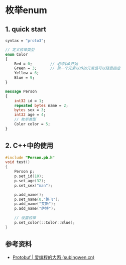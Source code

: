 # 枚举enum

## 1. quick start

```protobuf
syntax = "proto3";

// 定义枚举类型
enum Color
{
    Red = 0;		// 必须以0开始
    Green = 3;		// 第一个元素以外的元素值可以随意指定
    Yellow = 6;
    Blue = 9;
}

message Person
{
    int32 id = 1;
    repeated bytes name = 2;
    bytes sex = 3;	
    int32 age = 4;
    // 枚举类型
    Color color = 5;
}
```

## 2. C++中的使用

```C++
#include "Person.pb.h"
void test()
{
    Person p;
    p.set_id(10);
    p.set_age(32);
    p.set_sex("man");

    p.add_name();
    p.set_name(0,"路飞");
    p.add_name("艾斯");
    p.add_name("萨博");
    
    // 设置枚举
    p.set_color(::Color::Blue);
}
```

## 参考资料

* [Protobuf | 爱编程的大丙 (subingwen.cn)](https://subingwen.cn/cpp/protobuf/#2-3-枚举)